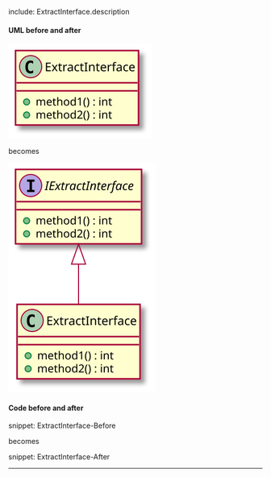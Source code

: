 

include: ExtractInterface.description

#### UML before and after

![ExtractInterface - Before](uml/Before/Extract/ExtractInterface.svg?raw=true)

becomes

![ExtractInterface - After](uml/After/Extract/ExtractInterface.svg?raw=true)

#### Code before and after

snippet: ExtractInterface-Before

becomes

snippet: ExtractInterface-After

-----

